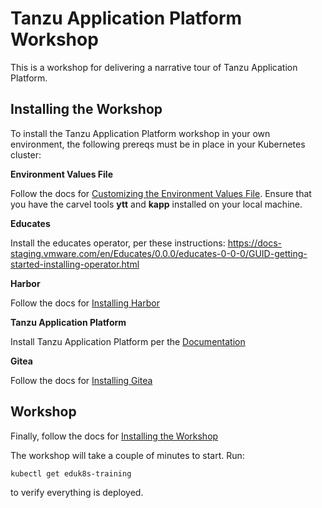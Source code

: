 # Tanzu Application Platform Workshop

This is a workshop for delivering a narrative tour of Tanzu Application Platform.

## Installing the Workshop

To install the Tanzu Application Platform workshop in your own environment, the following prereqs must be in place in your Kubernetes cluster:

**Environment Values File**

Follow the docs for [Customizing the Environment Values File](install/values/README.MD). Ensure that you have the carvel tools **ytt** and **kapp** installed on your local machine.

**Educates**

Install the educates operator, per these instructions: https://docs-staging.vmware.com/en/Educates/0.0.0/educates-0-0-0/GUID-getting-started-installing-operator.html

**Harbor**

Follow the docs for [Installing Harbor](install/harbor/README.md)

**Tanzu Application Platform**

Install Tanzu Application Platform per the [Documentation](https://docs.vmware.com/en/VMware-Tanzu-Application-Platform/0.3/tap-0-3/GUID-install-intro.html)

**Gitea**

Follow the docs for [Installing Gitea](install/gitea/README.md)

## Workshop

Finally, follow the docs for [Installing the Workshop](install/workshop/README.md)

The workshop will take a couple of minutes to start. Run:
```
kubectl get eduk8s-training
```
to verify everything is deployed.
